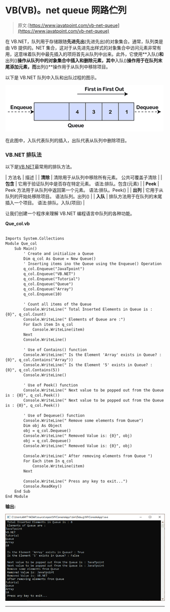# VB(VB)。net queue 网路伫列

> 原文:[https://www.javatpoint.com/vb-net-queue](https://www.javatpoint.com/vb-net-queue)

在 VB.NET，队列用于存储跟随**先进先出**(先进先出)的对象集合。通常，队列类是由 VB 提供的。NET 集合，这对于从先进先出样式的对象集合中访问元素非常有用，这意味着队列中最先插入的项将首先从队列中出来。此外，它使用**入队()**和**出列()**操作从队列中的对象集合中插入和删除元素，其中**入队()**操作用于在队列末尾添加元素，而**出列()**操作用于从队列中移除项目。

以下是 VB.NET 队列中入队和出队过程的图示。

![VB.NET Queue](img/e82b83a3ae1c532d254d4daad607aa0d.png)

在此图中，入队代表队列的插入，出队代表从队列中删除项目。

### VB.NET 排队法

以下是[VB.NET](https://www.javatpoint.com/vb-net)最常用的排队方法。

| 方法名 | 描述 |
| **清除** | 清除用于从队列中移除所有元素。
公共可覆盖子清除 |
| **包含** | 它用于验证队列中是否存在特定元素。
语法:排队。包含(元素) |
| **Peek** | Peek 方法用于从队列中返回第一个元素。
语法:排队。Peek() |
| **出列** | 它用于从队列的开始处移除项目。
语法队列。出列() |
| **入队** | 排队方法用于在队列的末尾插入一个项目。
语法:排队。入队(项目) |

让我们创建一个程序来理解 VB.NET 编程语言中队列的各种功能。

**Que_col.vb**

```

Imports System.Collections
Module Que_col
    Sub Main()
        ' Create and initialize a Queue
        Dim q_col As Queue = New Queue()
        ' Inserting items ino the Queue using the Enqueue() Operation
        q_col.Enqueue("JavaTpoint")
        q_col.Enqueue("VB.NET")
        q_col.Enqueue("Tutorial")
        q_col.Enqueue("Queue")
        q_col.Enqueue("Array")
        q_col.Enqueue(10)

        ' Count all items of the Queue
        Console.WriteLine(" Total Inserted Elements in Queue is : {0}", q_col.Count)
        Console.WriteLine(" Elements of Queue are :")
        For Each item In q_col
            Console.WriteLine(item)
        Next
        Console.WriteLine()

        ' Use of Contains() function
        Console.WriteLine(" Is the Element 'Array' exists in Queue? : {0}", q_col.Contains("Array"))
        Console.WriteLine(" Is the Element '5' exists in Queue? : {0}", q_col.Contains(5))
        Console.WriteLine()

        ' Use of Peek() function
        Console.WriteLine(" Next value to be popped out from the Queue is : {0}", q_col.Peek())
        Console.WriteLine(" Next value to be popped out from the Queue is : {0}", q_col.Peek())

        ' Use of Dequeue() function
        Console.WriteLine(" Remove some elements from Queue")
        Dim obj As Object
        obj = q_col.Dequeue()
        Console.WriteLine(" Removed Value is: {0}", obj)
        obj = q_col.Dequeue()
        Console.WriteLine(" Removed Value is: {0}", obj)

        Console.WriteLine(" After removing elements from Queue ")
        For Each item In q_col
            Console.WriteLine(item)
        Next

        Console.WriteLine(" Press any key to exit...")
        Console.ReadKey()
    End Sub
End Module 

```

**输出:**

![VB.NET Queue](img/55f830f9ddece23512bda9f80b84b1f9.png)

* * *
